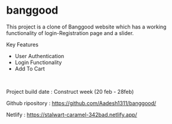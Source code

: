 # banggood
This project is a clone of Banggood website which has a working functionality of login-Registration  page and a slider. 
<p> Key Features</p>
<ul>
  <li>User Authentication</li>
  <li>Login Functionality</li>
  <li>Add To Cart</li>
</ul>

<br/>
<p>Project build date : Construct week (20 feb - 28feb)</p>

<p>


Github ripository : https://github.com/Aadesh1311/banggood/



Netlify : https://stalwart-caramel-342bad.netlify.app/

</p>
